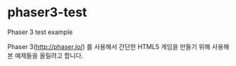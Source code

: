 # phaser3-test
Phaser 3 test example

Phaser 3(http://phaser.io/) 를 사용해서 간단한 HTML5 게임을 만들기 위해 사용해본 예제들을 올릴려고 합니다.

